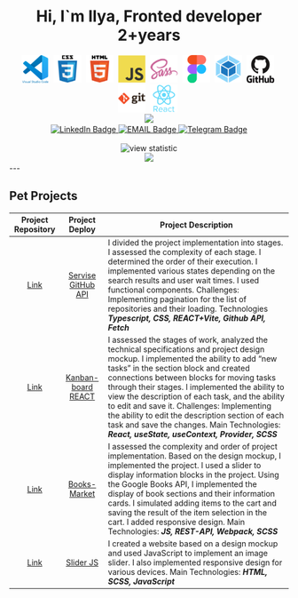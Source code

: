 <div id="header" align="center" >
  <div>
    <h1>Hi, I`m Ilya, Fronted developer 2+years </h1>
    <div>
    <img src="https://github.com/devicons/devicon/blob/master/icons/vscode/vscode-original-wordmark.svg"  title="vscode" alt="vscode" height="50"/>&nbsp;
    <img src="https://github.com/devicons/devicon/blob/master/icons/css3/css3-original-wordmark.svg"  title="CSS3" alt="CSS" height="50"/>&nbsp;
    <img src="https://github.com/devicons/devicon/blob/master/icons/html5/html5-original-wordmark.svg" title="HTML5" alt="HTML" height="50"/>&nbsp;
    <img src="https://github.com/devicons/devicon/blob/master/icons/javascript/javascript-original.svg" title="JavaScript" alt="JavaScript" height="50"/>&nbsp;
    <img src="https://github.com/devicons/devicon/blob/master/icons/sass/sass-original.svg" title="sass" alt="sass" height="50"/>&nbsp;
    <img src="https://github.com/devicons/devicon/blob/master/icons/figma/figma-original.svg" title="Figma" alt="Figma" height="50"/>&nbsp;
    <img src="https://github.com/devicons/devicon/blob/master/icons/webpack/webpack-original.svg" title="Webpack" alt="Webpack" height="50"/>&nbsp;
    <img src="https://github.com/devicons/devicon/blob/master/icons/github/github-original-wordmark.svg" title="GitHub" **alt="GitHub" height="50"/>&nbsp;
    <img src="https://github.com/devicons/devicon/blob/master/icons/git/git-original-wordmark.svg" title="Git" **alt="Git" height="50"/>&nbsp;
    <img src="https://github.com/devicons/devicon/blob/master/icons/react/react-original-wordmark.svg" title="React" **alt="React" height="50"/>&nbsp;
  </div>
  </div>
  <img src="https://media2.giphy.com/media/v1.Y2lkPTc5MGI3NjExNnZsa2t2dmJtN201M3pyZTBqMmJ1cWgyZmpxeGl2MHRsZnF2cTFwdCZlcD12MV9pbnRlcm5hbF9naWZfYnlfaWQmY3Q9dHM/3SL41WtN5l9DNdPJGs/giphy.gif" width="150"/>
  <div id="badges">
    <a href="https://www.linkedin.com/in/itsitovich/">
      <img src="https://img.shields.io/badge/LinkedIn-blue?style=for-the-badge&logo=linkedin&logoColor=white" alt="LinkedIn Badge"/>
    </a>
    <a href="mailto:ilya.tsitovich.pl@gmail.com">
      <img src="https://img.shields.io/badge/EMAIL-red?style=for-the-badge&logo=EMAIL&logoColor=white" alt="EMAIL Badge"/>
    </a>
    <a href="https://t.me/mr_fischer">
      <img src="https://img.shields.io/badge/Telegram-blue?style=for-the-badge&logo=Telegram&logoColor=white" alt="Telegram Badge"/>
    </a>
  </div>
  <br>
  <img src="https://komarev.com/ghpvc/?username=IliaTsitovich&style=for-the-badge&color=64d983" alt="view statistic" margin="10px"/>
</div>


<div id="static" align="center">
  <img src="https://github-readme-stats.vercel.app/api/top-langs/?username=IliaTsitovich&layout=compact&theme=vision-friendly-dark" width="350">  
</div>
---

## Pet Projects
Project Repository|Project Deploy|Project Description
|:---:|:---:|---
[Link](https://github.com/IliaTsitovich/Books-market-on-API-Google-Books)|[Servise GitHub API](https://iliatsitovich.github.io/Project-with-API-GitHub)|I divided the project implementation into stages. I assessed the complexity of each stage. I determined the order of their execution. I implemented various states depending on the search results and user wait times. I used functional components. Challenges: Implementing pagination for the list of repositories and their loading. Technologies ***Typescript, CSS, REACT+Vite, Github API, Fetch***
[Link](https://github.com/IliaTsitovich/React-App-Kanban-board)|[Kanban-board REACT](https://iliatsitovich.github.io/React-App-Kanban-board/)| I assessed the stages of work, analyzed the technical specifications and project design mockup. I implemented the ability to add “new tasks” in the section block and created connections between blocks for moving tasks through their stages. I implemented the ability to view the description of each task, and the ability to edit and save it. Challenges: Implementing the ability to edit the description section of each task and save the changes. Main Technologies: ***React, useState, useContext, Provider, SCSS***
[Link](https://github.com/IliaTsitovich/Books-market-on-API-Google-Books)|[Books-Market](https://IliaTsitovich.github.io/Books-market-on-API-Google-Books)| I assessed the complexity and order of project implementation. Based on the design mockup, I implemented the project. I used a slider to display information blocks in the project. Using the Google Books API, I implemented the display of book sections and their information cards. I simulated adding items to the cart and saving the result of the item selection in the cart. I added responsive design. Main Technologies: ***JS, REST-API, Webpack, SCSS***
[Link](https://github.com/IliaTsitovich/Project-Slider)|[Slider JS](https://iliatsitovich.github.io/Project-Slider)| I created a website based on a design mockup and used JavaScript to implement an image slider. I also implemented responsive design for various devices. Main Technologies: ***HTML, SCSS, JavaScript***
